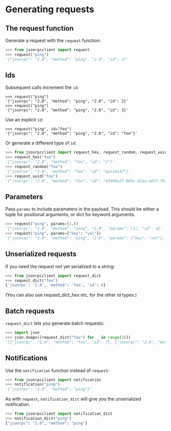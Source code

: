 # Generating requests

## The request function

Generate a request with the `request` function:

```python
>>> from jsonrpcclient import request
>>> request("ping")
'{"jsonrpc": "2.0", "method": "ping", "2.0", "id": 1}'
```

## Ids

Subsequent calls increment the `id`:
```
>>> request("ping")
'{"jsonrpc": "2.0", "method": "ping", "2.0", "id": 2}'
>>> request("ping")
'{"jsonrpc": "2.0", "method": "ping", "2.0", "id": 3}'
```

Use an explicit `id`:
```
>>> request("ping", id="foo")
'{"jsonrpc": "2.0", "method": "ping", "2.0", "id": "foo"}'
```

Or generate a different type of `id`:
```python
>>> from jsonrpcclient import request_hex, request_random, request_uuid
>>> request_hex("foo")
'{"jsonrpc": "2.0", "method": "foo", "id": "1"}'
>>> request_random("foo")
'{"jsonrpc": "2.0", "method": "foo", "id": "qzsib147"}'
>>> request_uuid("foo")
'{"jsonrpc": "2.0", "method": "foo", "id": "45480a2f-069c-42aa-a67f-f6fdd83d6026"}'
```

## Parameters

Pass `params` to include parameters in the payload. This should be either a
tuple for positional arguments, or dict for keyword arguments.

```python
>>> request("ping", params=(1,))
'{"jsonrpc": "2.0", "method": "ping", "2.0", "params": [1], "id": 4}'
>>> request("ping", params={"key": "val"})
'{"jsonrpc": "2.0", "method": "ping", "2.0", "params": {"key": "val"}, "id": 5}'
```

## Unserialized requests

If you need the request not yet serialized to a string:
```python
>>> from jsonrpcclient import request_dict
>>> request_dict("foo")
{'jsonrpc': '2.0', 'method': 'foo', 'id': 6}
```

(You can also use request_dict_hex etc, for the other id types.)

## Batch requests

`request_dict` lets you generate batch requests:
```python
>>> import json
>>> json.dumps([request_dict("foo") for _ in range(3)])
'[{"jsonrpc": "2.0", "method": "foo", "id": 7}, {"jsonrpc": "2.0", "method": "foo", "id": 8}, {"jsonrpc": "2.0", "method": "foo", "id": 9}]'
```

## Notifications

Use the `notification` function instead of `request`:
```python
>>> from jsonrpcclient import notification
>>> notification("ping")
'{"jsonrpc": "2.0", "method": "ping"}'
```

As with `request`, `notification_dict` will give you the unserialized notification.

```python
>>> from jsonrpcclient import notification_dict
>>> notification_dict("ping")
{"jsonrpc": "2.0", "method": "ping"}
```
